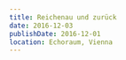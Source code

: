 ```yaml
---
title: Reichenau und zurück
date: 2016-12-03
publishDate: 2016-12-01
location: Echoraum, Vienna
---
```




